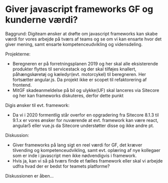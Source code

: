 # Giver javascript frameworks GF og kunderne værdi? 

Baggrund:
Digiteam ønsker at drøfte om javascript frameworks kan skabe værdi for vores arbejde på tværs af teams og se om vi kan ensarte hvor det giver mening, samt ensarte kompetenceudvikling og vidensdeling. 

Projekterne:
- Beregneren er på forretningsplanen 2019 og her skal alle eksisterende produkter flyttes til servicestack og der skal tilføjes knallert, påhængskøretøj og kæledyr(evt. motorcykel) til beregneren. Her fortsætter angular.js. Da projekt ikke er scopet til refaktorering af frontend. 
- MitGF skadeanmeldelse på bil og ulykke(UF) skal lanceres via Sitecore og her kan frameworks diskuteres, derfor dette punkt

Digis ønsker til evt. framework:
- Da vi i 2020 formentlig står overfor en opgradering fra Sitecore 8.1.3 til 9.1.x er vores ønsker for nuværende at evt. framework kan være react, angular5 eller vue.js da Sitecore understøtter disse og ikke andre pt. 

Diskussion:
- Giver frameworks på lang sigt en reel værdi for GF, det kræver tilvending og kompetenceudvikling, samt evt. oplæring af nye kollegaer som er inde i javascript men ikke nødvendigvis i framework.
- Hvis ja, kan vi så på tværs finde et fælles framework eller skal vi arbejde udfra hvad der er bedst for teamets platforme?

Diskussionen er åben... 
